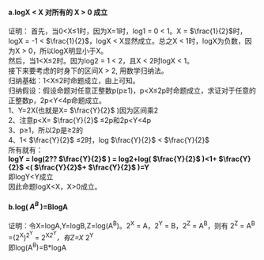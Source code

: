 #### a.logX < X 对所有的 X > 0 成立
证明：
首先，当0<X≤1时，因为X=1时，log1 = 0 < 1。X = $\frac{1}{2}$时，logX = -1 < $\frac{1}{2}$，logX < X显然成立。总之X < 1时，logX为负数，因为X > 0，所以logX明显小于X。<br />
然后，当1<X≤2时。因为log2 = 1 < 2，且X < 2时logX < 1。<br />
接下来要考虑的时身下的区间X > 2, 用数学归纳法。<br />
归纳基础：1<X≤2时命题成立，由上可知。<br />
归纳假设：假设命题对任意正整数p(p≥1)，p<X≤2p时命题成立，求证对于任意的正整数p，2p<Y<4p命题成立。<br />
1、Y=2X(也就是X= $\frac{Y}{2}$ )因为区间乘2<br />
2、注意p<X= $\frac{Y}{2}$ ≤2p和2p<Y<4p<br />
3、p≥1，所以2p是≥2的<br />
4、1< $\frac{Y}{2}$ ≤2时，log $\frac{Y}{2}$ < $\frac{Y}{2}$ <br />
所有就有：<br />
**logY = log(2?? $\frac{Y}{2}$ ) = log2+log( $\frac{Y}{2}$ )<1+ $\frac{Y}{2}$ <( $\frac{Y}{2}$+ $\frac{Y}{2}$ )=Y**<br />
即logY<Y成立<br />
因此命题logX<X，X>0成立。
#### b.log( $A^B$ )=BlogA
证明：令X=logA,Y=logB,Z=log(A<sup>B</sup>)。2<sup>X</sup> = A，2<sup>Y</sup> = B，2<sup>Z</sup> = A<sup>B</sup>，则有 2<sup>Z</sup> = A<sup>B</sup> =(2<sup>X</sup>)<sup>2<sup>Y</sup></sup> = 2<sup>X*2<sup>Y</sup></sup>，有Z=X* 2<sup>Y</sup> <br />
即log(A<sup>B</sup>)=B*logA 
